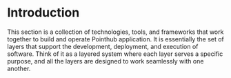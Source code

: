 # Introduction

This section is a collection of technologies, tools, and frameworks that work together to build and operate Pointhub application. It is essentially the set of layers that support the development, deployment, and execution of software. Think of it as a layered system where each layer serves a specific purpose, and all the layers are designed to work seamlessly with one another.